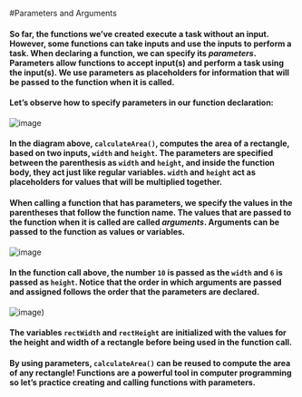#Parameters and Arguments

#### So far, the functions we’ve created execute a task without an input. However, some functions can take inputs and use the inputs to perform a task. When declaring a function, we can specify its *parameters*. Parameters allow functions to accept input(s) and perform a task using the input(s). We use parameters as placeholders for information that will be passed to the function when it is called.
#### Let’s observe how to specify parameters in our function declaration:

![image](https://cdn.discordapp.com/attachments/720137077513125962/722193085198499940/Screen_Shot_2020-06-15_at_2.54.37_PM.png)
#### In the diagram above, `calculateArea()`, computes the area of a rectangle, based on two inputs, `width` and `height`. The parameters are specified between the parenthesis as `width` and `height`, and inside the function body, they act just like regular variables. `width` and `height` act as placeholders for values that will be multiplied together.

#### When calling a function that has parameters, we specify the values in the parentheses that follow the function name. The values that are passed to the function when it is called are called *arguments*. Arguments can be passed to the function as values or variables.

![image](https://cdn.discordapp.com/attachments/720137077513125962/722193089699119303/Screen_Shot_2020-06-15_at_2.57.07_PM.png)
#### In the function call above, the number `10` is passed as the `width` and `6` is passed as `height`. Notice that the order in which arguments are passed and assigned follows the order that the parameters are declared.

![image](https://cdn.discordapp.com/attachments/720137077513125962/722193088445153460/Screen_Shot_2020-06-15_at_2.56.47_PM.png))
#### The variables `rectWidth` and `rectHeight` are initialized with the values for the height and width of a rectangle before being used in the function call.

#### By using parameters, `calculateArea()` can be reused to compute the area of any rectangle! Functions are a powerful tool in computer programming so let’s practice creating and calling functions with parameters.